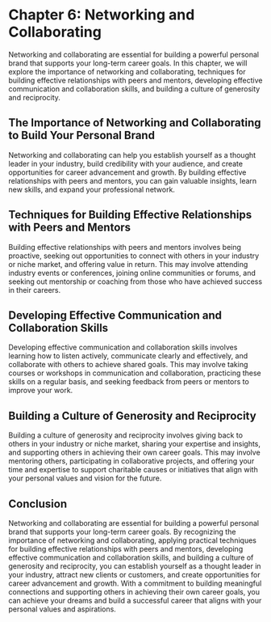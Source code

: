 Chapter 6: Networking and Collaborating
=======================================

Networking and collaborating are essential for building a powerful personal brand that supports your long-term career goals. In this chapter, we will explore the importance of networking and collaborating, techniques for building effective relationships with peers and mentors, developing effective communication and collaboration skills, and building a culture of generosity and reciprocity.

The Importance of Networking and Collaborating to Build Your Personal Brand
---------------------------------------------------------------------------

Networking and collaborating can help you establish yourself as a thought leader in your industry, build credibility with your audience, and create opportunities for career advancement and growth. By building effective relationships with peers and mentors, you can gain valuable insights, learn new skills, and expand your professional network.

Techniques for Building Effective Relationships with Peers and Mentors
----------------------------------------------------------------------

Building effective relationships with peers and mentors involves being proactive, seeking out opportunities to connect with others in your industry or niche market, and offering value in return. This may involve attending industry events or conferences, joining online communities or forums, and seeking out mentorship or coaching from those who have achieved success in their careers.

Developing Effective Communication and Collaboration Skills
-----------------------------------------------------------

Developing effective communication and collaboration skills involves learning how to listen actively, communicate clearly and effectively, and collaborate with others to achieve shared goals. This may involve taking courses or workshops in communication and collaboration, practicing these skills on a regular basis, and seeking feedback from peers or mentors to improve your work.

Building a Culture of Generosity and Reciprocity
------------------------------------------------

Building a culture of generosity and reciprocity involves giving back to others in your industry or niche market, sharing your expertise and insights, and supporting others in achieving their own career goals. This may involve mentoring others, participating in collaborative projects, and offering your time and expertise to support charitable causes or initiatives that align with your personal values and vision for the future.

Conclusion
----------

Networking and collaborating are essential for building a powerful personal brand that supports your long-term career goals. By recognizing the importance of networking and collaborating, applying practical techniques for building effective relationships with peers and mentors, developing effective communication and collaboration skills, and building a culture of generosity and reciprocity, you can establish yourself as a thought leader in your industry, attract new clients or customers, and create opportunities for career advancement and growth. With a commitment to building meaningful connections and supporting others in achieving their own career goals, you can achieve your dreams and build a successful career that aligns with your personal values and aspirations.


